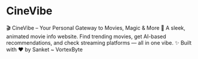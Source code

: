 # CineVibe
🎬 CineVibe – Your Personal Gateway to Movies, Magic &amp; More 🍿   A sleek, animated movie info website.  Find trending movies, get AI-based recommendations, and check streaming platforms — all in one vibe.   ✨ Built with ❤ by Sanket ~ VortexByte

